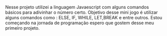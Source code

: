  Nesse projeto utilizei a linguagem Javaescript com alguns comandos básicos para adivinhar o número certo.
 Objetivo desse mini jogo é utilizar alguns comandos como : ELSE, IF, WHILE, LET,BREAK e entre outros. 
 Estou começando na jornada de programação espero que gostem desse meu primeiro projeto.
